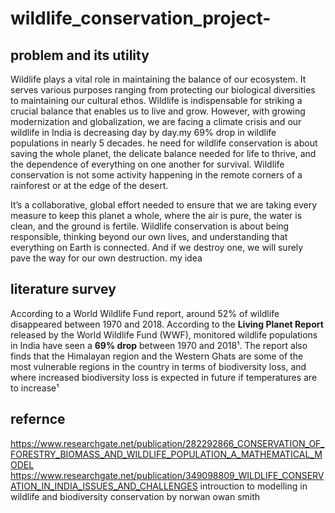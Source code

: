 












# wildlife_conservation_project-

## problem and its utility
Wildlife plays a vital role in maintaining the balance of our ecosystem. It serves various purposes ranging from protecting our biological diversities to maintaining our cultural ethos. Wildlife is indispensable for striking a crucial balance that enables us to live and grow. However, with growing modernization and globalization, we are facing a climate crisis and our wildlife in India is decreasing day by day.my 
69% drop in wildlife populations in nearly 5 decades.
he need for wildlife conservation is about saving the whole planet, the delicate balance needed for life to thrive, and the dependence of everything on one another for survival. Wildlife conservation is not some activity happening in the remote corners of a rainforest or at the edge of the desert.

It’s a collaborative, global effort needed to ensure that we are taking every measure to keep this planet a whole, where the air is pure, the water is clean, and the ground is fertile. Wildlife conservation is about being responsible, thinking beyond our own lives, and understanding that everything on Earth is connected. And if we destroy one, we will surely pave the way for our own destruction.
my idea 
## literature survey
According to a World Wildlife Fund report, around 52% of wildlife disappeared between 1970 and 2018.
According to the **Living Planet Report** released by the World Wildlife Fund (WWF), monitored wildlife populations in India have seen a **69% drop** between 1970 and 2018¹. The report also finds that the Himalayan region and the Western Ghats are some of the most vulnerable regions in the country in terms of biodiversity loss, and where increased biodiversity loss is expected in future if temperatures are to increase¹
## refernce
https://www.researchgate.net/publication/282292866_CONSERVATION_OF_FORESTRY_BIOMASS_AND_WILDLIFE_POPULATION_A_MATHEMATICAL_MODEL
https://www.researchgate.net/publication/349098809_WILDLIFE_CONSERVATION_IN_INDIA_ISSUES_AND_CHALLENGES
introuction to modelling in wildlife and biodiversity conservation by norwan owan smith
